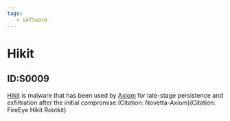 ```yaml
---
tags:
   - software
---
```

# Hikit
## ID:S0009
[Hikit](software/S0009) is malware that has been used by [Axiom](groups/G0001) for late-stage persistence and exfiltration after the initial compromise.(Citation: Novetta-Axiom)(Citation: FireEye Hikit Rootkit)
